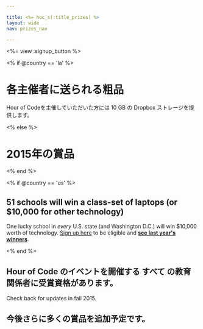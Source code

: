 ```yaml
---

title: <%= hoc_s(:title_prizes) %>
layout: wide
nav: prizes_nav

---
```


<%= view :signup_button %>

<% if @country == 'la' %>

# 各主催者に送られる粗品

Hour of Codeを主催していただいた方には 10 GB の Dropbox ストレージを提供します。

<% else %>

# 2015年の賞品

<% end %>

<% if @country == 'us' %>

## 51 schools will win a class-set of laptops (or $10,000 for other technology)

One lucky school in *every* U.S. state (and Washington D.C.) will win $10,000 worth of technology. [Sign up here](<%= resolve_url('/prizes/hardware-signup') %>) to be eligible and [**see last year's winners**](http://codeorg.tumblr.com/post/104109522378/prize-winners).

<% end %>

## Hour of Code のイベントを開催する **すべて** の教育関係者に受賞資格があります。

Check back for updates in fall 2015.

## 今後さらに多くの賞品を追加予定です。